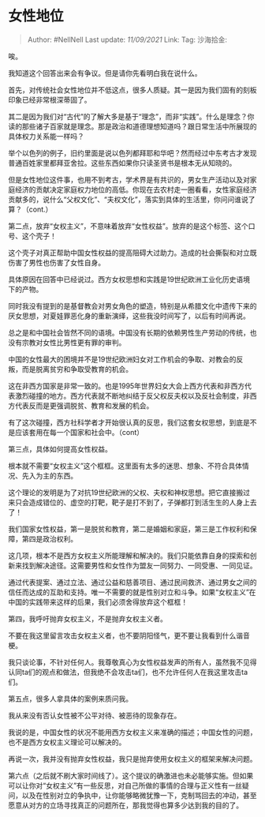 # 女性地位

> Author: #NellNell
> Last update: *11/09/2021*
> Link:
> Tag:
> 沙海拾金:

唉。

我知道这个回答出来会有争议。但是请你先看明白我在说什么。

首先，对传统社会女性地位并不低这点，很多人质疑。其一是因为我们固有的刻板印象已经非常根深蒂固了。

其二是因为我们对“古代”的了解大多是基于“理念”，而非“实践”。什么是理念？你读的那些诸子百家就是理念。那是政治和道德理想知道吗？跟日常生活中所展现的具体权力关系能一样吗？

举个以色列的例子，旧约里面是说以色列都拜耶和华吧？然而经过中东考古才发现普通百姓家里都拜亚舍拉。这些东西如果你只读圣贤书是根本无从知晓的。

但是女性地位这件事，也用不到考古，学术界是有共识的，男女生产活动以及对家庭经济的贡献决定家庭权力地位的高低。你现在去农村走一圈看看，女性家庭经济贡献多的，说什么“父权文化”、“夫权文化”，落实到具体的生活里，你问问谁说了算？（cont.）

第二点，放弃“女权主义”，不意味着放弃“女性权益”。放弃的是这个标签、这个口号、这个壳子！

这个壳子对真正帮助中国女性权益的提高阻碍大过助力。造成的社会撕裂和对立既伤害了男性也伤害了女性自身。

具体原因在回答中已经说过。西方女权思想和实践是19世纪欧洲工业化历史语境下的产物。

同时我没有提到的是基督教会对男女角色的塑造，特别是从希腊文化中遗传下来的厌女思想，对夏娃罪恶化身的重新演绎，这些我没时间写了，以后有时间再说。

总之是和中国社会皆然不同的语境。中国没有长期的依赖男性生产劳动的传统，也没有宗教对女性比男性更有罪的审判。

中国的女性最大的困境并不是19世纪欧洲妇女对工作机会的争取、对教会的反叛，而是脱离贫穷和争取受教育的机会。

这在非西方国家是非常一致的。也是1995年世界妇女大会上西方代表和非西方代表激烈碰撞的地方。西方代表就不断地纠结于反父权反夫权以及反社会制度，非西方代表反而是更强调脱贫、教育和发展的机会。

有了这次碰撞，西方社科学者才开始很认真的反思，我们这套女权思想，到底是不是应该套用在每一个国家和社会中。（cont）

第三点，具体如何提高女性权益。

根本就不需要“女权主义”这个框框。这里面有太多的迷思、想象、不符合具体情况、先入为主的东西。

这个理论的发明是为了对抗19世纪欧洲的父权、夫权和神权思想。把它直接搬过来只会造成错位的、虚空的打靶，靶子是打不到了，子弹都打到活生生的人身上去了！

我们国家女性权益，第一是脱贫和教育，第二是婚姻和家庭，第三是工作权利和保障，第四是政治权利。

这几项，根本不是西方女权主义所能理解和解决的。我们只能依靠自身的探索和创新来找到解决途径。这需要男性和女性作为盟友一同努力、一同受惠、一同见证。

通过代表提案、通过立法、通过公益和慈善项目、通过民间救济、通过男女之间的信任而达成的互助和支持。唯一不需要的就是性别对立和斗争。如果“女权主义”在中国的实践带来这样的后果，我们必须舍得放弃这个框框！

第四，我呼吁抛弃女权主义，不是抛弃女权主义者。

不要在我这里留言攻击女权主义者，也不要阴阳怪气，更不要让我看到什么谐音梗。

我只谈论事，不针对任何人。我尊敬真心为女性权益发声的所有人，虽然我不见得认同ta们的观点和做法，但我绝不会攻击ta们，也不允许任何人在我这里攻击ta们。

第五点，很多人拿具体的案例来质问我。

我从来没有否认女性被不公平对待、被恶待的现象存在。

我说的是，中国女性的状况不能用西方女权主义来准确的描述；中国女性的问题，也不是西方女权主义理论可以解决的。

再说一次，我并没有抛弃女性权益，我只是抛弃使用女权主义的框架来解决问题。

第六点（之后就不刷大家时间线了）。这个提议的确激进也未必能够实施。但如果可以让你对“女权主义”有一些反思，对自己所做的事情的合理与正义性有一丝疑问，以及在性别对立的争执中，让你能够略微犹豫一下，克制骂回去的冲动，甚至愿意从对方的立场寻找真正的问题所在，那我觉得也算多少达到我的目的了。
